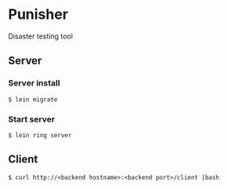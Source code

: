 # Punisher

Disaster testing tool

## Server

### Server install

    $ lein migrate

### Start server

    $ lein ring server


## Client

    $ curl http://<backend hostname>:<backend port>/client |bash
